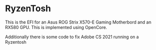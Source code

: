 # RyzenTosh
This is the EFI for an Asus ROG Strix X570-E Gaming Motherbord and an RX580 GPU.  This is implemented using OpenCore.

Additionally there is some code to fix Adobe CS 2021 running on a Ryzentosh